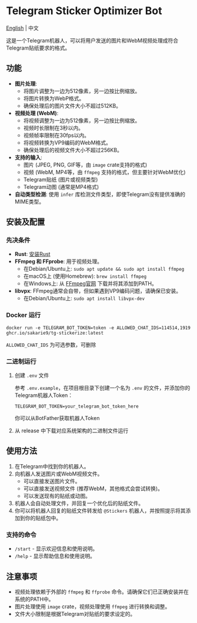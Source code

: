 # Telegram Sticker Optimizer Bot

[English](./README_EN.md) | 中文

这是一个Telegram机器人，可以将用户发送的图片和WebM视频处理成符合Telegram贴纸要求的格式。

## 功能

- **图片处理**:
  - 将图片调整为一边为512像素，另一边按比例缩放。
  - 将图片转换为WebP格式。
  - 确保处理后的图片文件大小不超过512KB。
- **视频处理 (WebM)**:
  - 将视频调整为一边为512像素，另一边按比例缩放。
  - 视频时长限制在3秒以内。
  - 视频帧率限制在30fps以内。
  - 将视频转换为VP9编码的WebM格式。
  - 确保处理后的视频文件大小不超过256KB。
- **支持的输入**:
  - 图片 (JPEG, PNG, GIF等，由 `image` crate支持的格式)
  - 视频 (WebM, MP4等，由 `ffmpeg` 支持的格式，但主要针对WebM优化)
  - Telegram贴纸 (图片或视频类型)
  - Telegram动图 (通常是MP4格式)
- **自动类型检测**: 使用 `infer` 库检测文件类型，即使Telegram没有提供准确的MIME类型。

## 安装及配置

### 先决条件

- **Rust**: [安装Rust](https://www.rust-lang.org/tools/install)
- **FFmpeg 和 FFprobe**: 用于视频处理。
  - 在Debian/Ubuntu上: `sudo apt update && sudo apt install ffmpeg`
  - 在macOS上 (使用Homebrew): `brew install ffmpeg`
  - 在Windows上: 从 [FFmpeg官网](https://ffmpeg.org/download.html) 下载并将其添加到PATH。
- **libvpx**: FFmpeg通常会自带，但如果遇到VP9编码问题，请确保已安装。
  - 在Debian/Ubuntu上: `sudo apt install libvpx-dev`

### Docker 运行

```shell
docker run -e TELEGRAM_BOT_TOKEN=token -e ALLOWED_CHAT_IDS=114514,1919 ghcr.io/sakarie9/tg-stickerize:latest
```

`ALLOWED_CHAT_IDS` 为可选参数，可删除

### 二进制运行

1. 创建 `.env` 文件

   参考 `.env.example`，在项目根目录下创建一个名为 `.env` 的文件，并添加你的Telegram机器人Token：

   ```env
   TELEGRAM_BOT_TOKEN=your_telegram_bot_token_here
   ```

   你可以从BotFather获取机器人Token

2. 从 release 中下载对应系统架构的二进制文件运行

## 使用方法

1. 在Telegram中找到你的机器人。
2. 向机器人发送图片或WebM视频文件。
    - 可以直接发送图片文件。
    - 可以直接发送视频文件 (推荐WebM，其他格式会尝试转换)。
    - 可以发送现有的贴纸或动图。
3. 机器人会自动处理文件，并回复一个优化后的贴纸文件。
4. 你可以将机器人回复的贴纸文件转发给 `@Stickers` 机器人，并按照提示将其添加到你的贴纸包中。

### 支持的命令

- `/start` - 显示欢迎信息和使用说明。
- `/help` - 显示帮助信息和使用说明。

## 注意事项

- 视频处理依赖于外部的 `ffmpeg` 和 `ffprobe` 命令。请确保它们已正确安装并在系统的PATH中。
- 图片处理使用 `image` crate，视频处理使用 `ffmpeg` 进行转换和调整。
- 文件大小限制是根据Telegram对贴纸的要求设定的。
